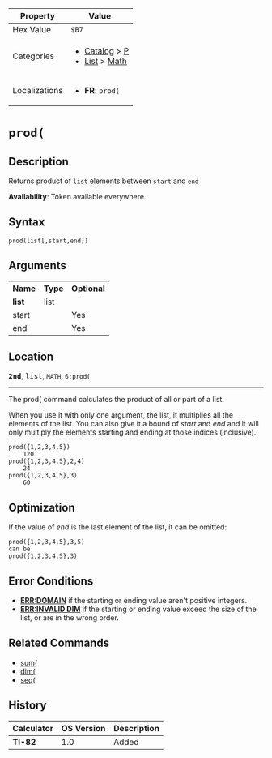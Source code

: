 | Property      | Value |
|---------------|-------|
| Hex Value     | `$B7`|
| Categories    | <ul><li>[Catalog](<../categories/Catalog.md>) > [P](<../categories/Catalog.md#P>)</li><li>[List](<../categories/List.md>) > [Math](<../categories/List.md#Math>)</li></ul> |
| Localizations | <ul><li><b>FR</b>: `prod(`</li></ul> |

# `prod(`

## Description
Returns product of `list` elements between `start` and `end`


<b>Availability</b>: Token available everywhere.

## Syntax
`prod(list[,start,end])`

## Arguments
<table>
<tr><th>Name</th><th>Type</th><th>Optional</th></tr>

<tr><td><b>list</b></td><td>list</td><td></td></tr>

<tr><td>start</td><td></td><td>Yes</td></tr>

<tr><td>end</td><td></td><td>Yes</td></tr>

</table>

## Location
<tt><kbd><b>2nd</b></kbd></tt>, <kbd>list</kbd>, `MATH`, `6:prod(`
<hr>

The prod( command calculates the product of all or part of a list.

When you use it with only one argument, the list, it multiplies all the elements of the list. You can also give it a bound of _start_ and _end_ and it will only multiply the elements starting and ending at those indices (inclusive).

```ti-basic
prod({1,2,3,4,5})
    120
prod({1,2,3,4,5},2,4)
    24
prod({1,2,3,4,5},3)
    60
```

## Optimization

If the value of _end_ is the last element of the list, it can be omitted:

```ti-basic
prod({1,2,3,4,5},3,5)
can be
prod({1,2,3,4,5},3)
```

## Error Conditions

*   **[ERR:DOMAIN](/errors#domain)** if the starting or ending value aren't positive integers.
*   **[ERR:INVALID DIM](/errors#invaliddim)** if the starting or ending value exceed the size of the list, or are in the wrong order.

## Related Commands

*   [sum(](/sum)
*   [dim(](/dim)
*   [seq(](/seq-list)

## History
| Calculator | OS Version | Description |
|------------|------------|-------------|
| <b>TI-82</b> | 1.0 | Added |


